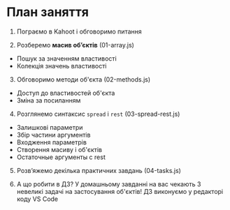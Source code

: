 # План заняття

1. Пограємо в Kahoot і обговоримо питання

2. Розберемо **масив об’єктів** (01-array.js)

- Пошук за значенням властивості
- Колекція значень властивості

3. Обговоримо методи об'єкта (02-methods.js)

- Доступ до властивостей об'єкта
- Зміна за посиланням

4. Розглянемо синтаксис `spread` і `rest` (03-spread-rest.js)

- Залишкові параметри
- Збір частини аргументів
- Входження параметрів
- Створення масиву і об'єктів
- Остаточные аргументы с rest

5. Розв’яжемо декілька практичних завдань (04-tasks.js)

6. А що робити в ДЗ? У домашньому завданні на вас чекають 3 невеликі задачі на
   застосування об'єктів! ДЗ виконуємо у редакторі коду VS Code
